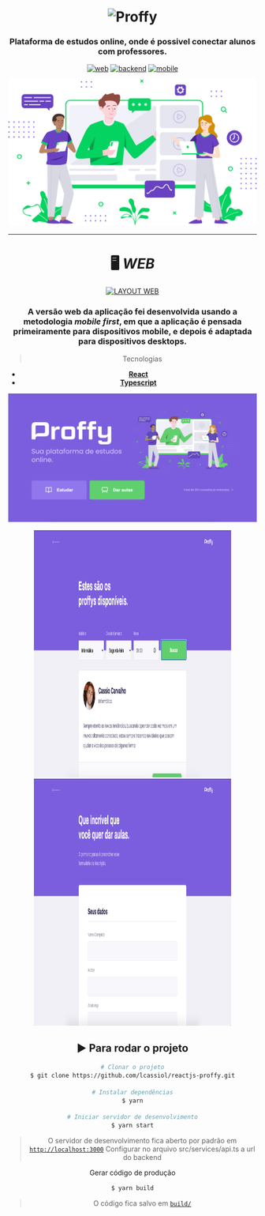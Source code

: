 <!-- VARS -->

[logo-url]: https://camo.githubusercontent.com/74c8681f6d4521903b63e79173a72f0b849243be/68747470733a2f2f692e696d6775722e636f6d2f73356c546465502e706e67
[web-badge]: https://img.shields.io/badge/WEB-6842C2?logo=typescript&logoColor=47248F&label=Proffy&labelColor=6842C2&style=for-the-badge
[backend-badge]: https://img.shields.io/badge/BACKEND-04D361?logo=Node.js&logoColor=03A14A&label=Proffy&labelColor=04D361&style=for-the-badge
[mobile-badge]: https://img.shields.io/badge/MOBILE-494949?logo=react&logoColor=161616&label=Proffy&labelColor=494949&style=for-the-badge

<!-- VARS -->

<div align="center">

# ![Proffy][logo-url]

### Plataforma de estudos online, onde é possivel conectar alunos com professores.
[![web][web-badge]](#desktop_computer-web)
[![backend][backend-badge]](#globe_with_meridians-server)
[![mobile][mobile-badge]](#iphone-mobile)

![](https://raw.githubusercontent.com/lcassiol/reactjs-proffy/d2520a09b3918bf260cc8f44a731f6be24bf55e3/src/assets/images/landing.svg)

</div>

---
<div align="center">

# :desktop_computer: _**WEB**_
[![LAYOUT WEB](https://img.shields.io/badge/Layout%20Web-black?style=for-the-badge&logo=figma&logoColor=red)](https://www.figma.com/file/GHGS126t7WYjnPZdRKChJF/Proffy-Web?node-id=27%3A1703)

</div>

<div align="center">
  
### A versão web da aplicação fei desenvolvida usando a metodologia _mobile first_, em que a aplicação é pensada primeiramente para dispositivos mobile, e depois é adaptada para dispositivos desktops.

> Tecnologias 
- [**React**](https://reactjs.org/) 
- [**Typescript**](https://www.typescriptlang.org/)

<img src="https://github.com/lcassiol/reactjs-proffy/blob/master/src/assets/images/screenshots/proffy-web-home.png?raw=true" width="800" />

<img src="https://github.com/lcassiol/reactjs-proffy/blob/master/src/assets/images/screenshots/proffy-web-result-search.png?raw=true" width="400" height="500" /> <img src="https://github.com/lcassiol/reactjs-proffy/blob/master/src/assets/images/screenshots/proffy-web-form.png?raw=true" width="400" height="500" >

## :arrow_forward: **Para rodar o projeto**


```bash
# Clonar o projeto
$ git clone https://github.com/lcassiol/reactjs-proffy.git

# Instalar dependências
$ yarn

# Iniciar servidor de desenvolvimento
$ yarn start
```

> O servidor de desenvolvimento fica aberto por padrão em [`http://localhost:3000`](http://localhost:3000)
> Configurar no arquivo src/services/api.ts a url do backend

Gerar código de produção

```bash
$ yarn build
```

> O código fica salvo em [`build/`](web/build)
</div>
